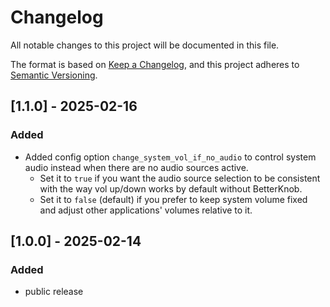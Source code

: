 # Changelog

All notable changes to this project will be documented in this file.

The format is based on [Keep a Changelog](https://keepachangelog.com/en/1.1.0/),
and this project adheres to [Semantic Versioning](https://semver.org/spec/v2.0.0.html).

## [1.1.0] - 2025-02-16

### Added

- Added config option `change_system_vol_if_no_audio` to control system audio instead when there are no audio sources active.
	- Set it to `true` if you want the audio source selection to be consistent with the way vol up/down works by default without BetterKnob.
	- Set it to `false` (default) if you prefer to keep system volume fixed and adjust other applications' volumes relative to it.

## [1.0.0] - 2025-02-14

### Added

- public release
